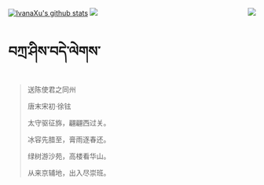 [![IvanaXu's github stats](https://github-readme-stats.vercel.app/api?username=IvanaXu&show_icons=true&theme=vue-dark)](https://github.com/anuraghazra/github-readme-stats)
<img align="right" src="https://github-readme-stats.vercel.app/api/top-langs/?username=IvanaXu&langs_count=7&theme=graywhite" />
<img src="https://github-readme-stats.vercel.app/api/wakatime?username=IvanaXu&layout=compact&langs_count=6&theme=vue-dark&&custom_title=Programming Times(Jul 29 2021-)" />
# བཀྲ་ཤིས་བདེ་ལེགས་
> 送陈使君之同州
>
> 唐末宋初·徐铉
>
> 太守驱征旆，翩翩西过关。
> 
> 冰容先腊至，膏雨逐春还。
> 
> 绿树游沙苑，高楼看华山。
> 
> 从来京辅地，出入尽崇班。